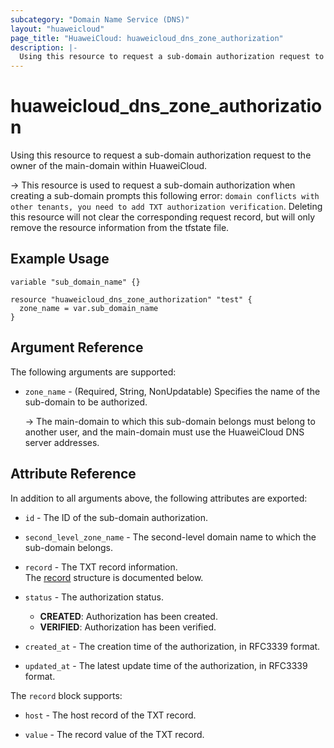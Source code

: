 ```yaml
---
subcategory: "Domain Name Service (DNS)"
layout: "huaweicloud"
page_title: "HuaweiCloud: huaweicloud_dns_zone_authorization"
description: |-
  Using this resource to request a sub-domain authorization request to the owner of the main-domain within HuaweiCloud.
---
```


# huaweicloud_dns_zone_authorization

Using this resource to request a sub-domain authorization request to the owner of the main-domain within HuaweiCloud.

-> This resource is used to request a sub-domain authorization when creating a sub-domain prompts this following error:
   `domain conflicts with other tenants, you need to add TXT authorization verification`.
   Deleting this resource will not clear the corresponding request record, but will only remove the resource information
   from the tfstate file.

## Example Usage

```hcl
variable "sub_domain_name" {}

resource "huaweicloud_dns_zone_authorization" "test" {
  zone_name = var.sub_domain_name
}
```

## Argument Reference

The following arguments are supported:

* `zone_name` - (Required, String, NonUpdatable) Specifies the name of the sub-domain to be authorized.

  -> The main-domain to which this sub-domain belongs must belong to another user, and the main-domain must use the
     HuaweiCloud DNS server addresses.

## Attribute Reference

In addition to all arguments above, the following attributes are exported:

* `id` - The ID of the sub-domain authorization.

* `second_level_zone_name` - The second-level domain name to which the sub-domain belongs.

* `record` - The TXT record information.  
  The [record](#dns_zone_txt_record) structure is documented below.

* `status` - The authorization status.
  + **CREATED**: Authorization has been created.
  + **VERIFIED**: Authorization has been verified.

* `created_at` - The creation time of the authorization, in RFC3339 format.

* `updated_at` - The latest update time of the authorization, in RFC3339 format.

<a name="dns_zone_txt_record"></a>
The `record` block supports:

* `host` - The host record of the TXT record.

* `value` - The record value of the TXT record.
